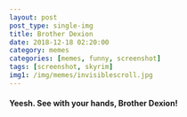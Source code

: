 ```yaml
---
layout: post
post_type: single-img
title: Brother Dexion
date: 2018-12-18 02:20:00
category: memes
categories: [memes, funny, screenshot]
tags: [screenshot, skyrim]
img1: /img/memes/invisiblescroll.jpg
---
```

#### Yeesh. See with your hands, Brother Dexion!
